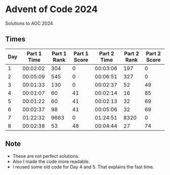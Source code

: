# Advent of Code 2024
Solutions to AOC 2024

## Times
| Day | Part 1 Time | Part 1 Rank | Part 1 Score | Part 2 Time | Part 2 Rank | Part 2 Score |
|-----|-------------|-------------|--------------|-------------|-------------|--------------|
| 1   | 00:02:02    | 304         | 0            | 00:03:06    | 197         | 0            |
| 2   | 00:05:09    | 545         | 0            | 00:06:51    | 327         | 0            |
| 3   | 00:01:33    | 130         | 0            | 00:02:37    | 52          | 49           |
| 4   | 00:01:07    | 60          | 41           | 00:02:14    | 16          | 85           |
| 5   | 00:01:22    | 60          | 41           | 00:02:13    | 32          | 69           |
| 6   | 00:02:37    | 98          | 41           | 00:05:06    | 32          | 69           |
| 7   | 01:22:32    | 9663        | 0            | 01:24:51    | 8320        | 0            |
| 8   | 00:02:38    | 53          | 48           | 00:04:44    | 27          | 74           |

## Note
* These are not perfect solutions.
* Also I made the code more readable.
* I reused some old code for Day 4 and 5. That explains the fast time.
